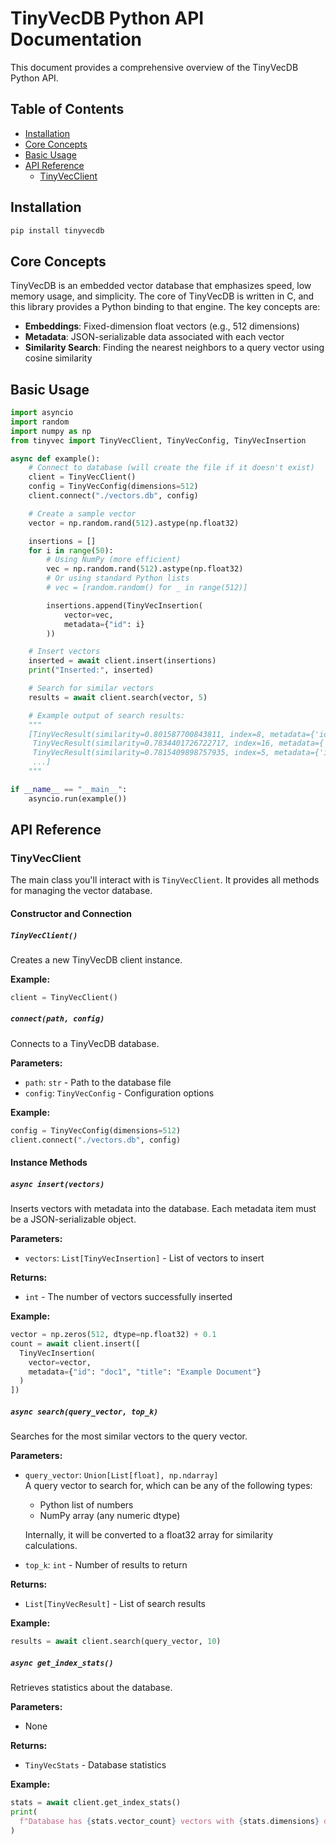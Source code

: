 # TinyVecDB Python API Documentation

This document provides a comprehensive overview of the TinyVecDB Python API.

## Table of Contents

- [Installation](#installation)
- [Core Concepts](#core-concepts)
- [Basic Usage](#basic-usage)
- [API Reference](#api-reference)
  - [TinyVecClient](#tinyvecclient)

## Installation

```bash
pip install tinyvecdb
```

## Core Concepts

TinyVecDB is an embedded vector database that emphasizes speed, low memory usage, and simplicity. The core of TinyVecDB is written in C, and this library provides a Python binding to that engine. The key concepts are:

- **Embeddings**: Fixed-dimension float vectors (e.g., 512 dimensions)
- **Metadata**: JSON-serializable data associated with each vector
- **Similarity Search**: Finding the nearest neighbors to a query vector using cosine similarity

## Basic Usage

```python
import asyncio
import random
import numpy as np
from tinyvec import TinyVecClient, TinyVecConfig, TinyVecInsertion

async def example():
    # Connect to database (will create the file if it doesn't exist)
    client = TinyVecClient()
    config = TinyVecConfig(dimensions=512)
    client.connect("./vectors.db", config)

    # Create a sample vector
    vector = np.random.rand(512).astype(np.float32)

    insertions = []
    for i in range(50):
        # Using NumPy (more efficient)
        vec = np.random.rand(512).astype(np.float32)
        # Or using standard Python lists
        # vec = [random.random() for _ in range(512)]

        insertions.append(TinyVecInsertion(
            vector=vec,
            metadata={"id": i}
        ))

    # Insert vectors
    inserted = await client.insert(insertions)
    print("Inserted:", inserted)

    # Search for similar vectors
    results = await client.search(vector, 5)

    # Example output of search results:
    """
    [TinyVecResult(similarity=0.801587700843811, index=8, metadata={'id': 8}),
     TinyVecResult(similarity=0.7834401726722717, index=16, metadata={'id': 16}),
     TinyVecResult(similarity=0.7815409898757935, index=5, metadata={'id': 5}),
     ...]
    """

if __name__ == "__main__":
    asyncio.run(example())
```

## API Reference

### TinyVecClient

The main class you'll interact with is `TinyVecClient`. It provides all methods for managing the vector database.

#### Constructor and Connection

##### `TinyVecClient()`

Creates a new TinyVecDB client instance.

**Example:**

```python
client = TinyVecClient()
```

##### `connect(path, config)`

Connects to a TinyVecDB database.

**Parameters:**

- `path`: `str` - Path to the database file
- `config`: `TinyVecConfig` - Configuration options

**Example:**

```python
config = TinyVecConfig(dimensions=512)
client.connect("./vectors.db", config)
```

#### Instance Methods

##### `async insert(vectors)`

Inserts vectors with metadata into the database. Each metadata item must be a JSON-serializable object.

**Parameters:**

- `vectors`: `List[TinyVecInsertion]` - List of vectors to insert

**Returns:**

- `int` - The number of vectors successfully inserted

**Example:**

```python
vector = np.zeros(512, dtype=np.float32) + 0.1
count = await client.insert([
  TinyVecInsertion(
    vector=vector,
    metadata={"id": "doc1", "title": "Example Document"}
  )
])
```

##### `async search(query_vector, top_k)`

Searches for the most similar vectors to the query vector.

**Parameters:**

- `query_vector`: `Union[List[float], np.ndarray]`  
  A query vector to search for, which can be any of the following types:

  - Python list of numbers
  - NumPy array (any numeric dtype)

  Internally, it will be converted to a float32 array for similarity calculations.

- `top_k`: `int` - Number of results to return

**Returns:**

- `List[TinyVecResult]` - List of search results

**Example:**

```python
results = await client.search(query_vector, 10)
```

##### `async get_index_stats()`

Retrieves statistics about the database.

**Parameters:**

- None

**Returns:**

- `TinyVecStats` - Database statistics

**Example:**

```python
stats = await client.get_index_stats()
print(
  f"Database has {stats.vector_count} vectors with {stats.dimensions} dimensions"
)
```
